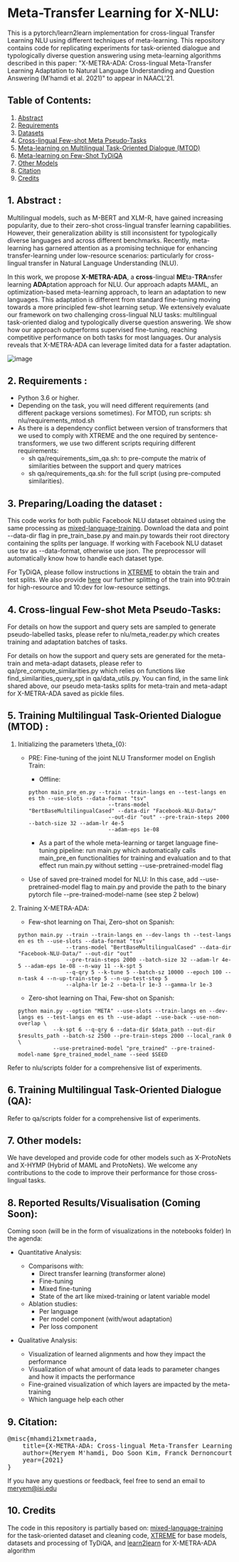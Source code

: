 # Meta-Transfer Learning for X-NLU:

This is a pytorch/learn2learn implementation for cross-lingual Transfer Learning NLU using different techniques of meta-learning. This repository contains code for replicating experiments for task-oriented dialogue and typologically diverse question answering using meta-learning algorithms described in this paper: "X-METRA-ADA: Cross-lingual Meta-Transfer Learning Adaptation to Natural Language Understanding and Question Answering (M'hamdi et al. 2021)" to appear in NAACL'21.    

## Table of Contents:

1. [Abstract](#abstract)
2. [Requirements](#requirements)
3. [Datasets](#datasets)
4. [Cross-lingual Few-shot Meta Pseudo-Tasks](#metatasks)
5. [Meta-learning on Multilingual Task-Oriented Dialogue (MTOD)](#mtod)
6. [Meta-learning on Few-Shot TyDiQA](#qa)
7. [Other Models](#other)
8. [Citation](#citation)
9. [Credits](#credits)


## 1. Abstract <a name="abstract"></a>:

Multilingual models, such as M-BERT and XLM-R, have gained increasing popularity, due to their zero-shot cross-lingual transfer learning capabilities. However, their generalization ability is still inconsistent for typologically diverse languages and across different benchmarks. Recently, meta-learning has garnered attention as a promising technique for enhancing transfer-learning under low-resource scenarios: particularly for cross-lingual transfer in Natural Language Understanding (NLU).

In this work, we propose **X-METRA-ADA**, a **cross**-lingual **ME**ta-**TRA**nsfer learning **ADA**ptation approach for NLU. Our approach adapts MAML, an optimization-based meta-learning approach, to learn an adaptation to new languages. This adaptation is different from standard fine-tuning moving towards a more principled few-shot learning setup. We extensively evaluate our framework on two challenging cross-lingual NLU tasks: multilingual task-oriented dialog and typologically diverse question answering. We show how our approach outperforms supervised fine-tuning, reaching competitive performance on both tasks for most languages. Our analysis reveals that X-METRA-ADA can leverage limited data for a faster adaptation.

![image](x-metra-ada.png)

## 2. Requirements <a name="requirements"></a>:

* Python 3.6 or higher.
* Depending on the task, you will need different requirements (and different package versions sometimes). For MTOD, run scripts: sh nlu/requirements_mtod.sh
* As there is a dependency conflict between version of transformers that we used to comply with XTREME and the one required by sentence-transformers, we use two different scripts requiring different requirements:
    * sh qa/requirements_sim_qa.sh: to pre-compute the matrix of similarities between the support and query matrices
    * sh qa/requirements_qa.sh: for the full script (using pre-computed similarities). 

## 3. Preparing/Loading the dataset <a name="datasets"></a>:
This code works for both public Facebook NLU dataset obtained using the same processing as [mixed-language-training](https://github.com/zliucr/mixed-language-training/tree/master/data/nlu/nlu_data). Download the data and
point --data-dir flag in pre_train_base.py and main.py towards their root directory containing the splits per language. 
If working with Facebook NLU dataset use tsv as --data-format, otherwise use json. The preprocessor will automatically
know how to handle each dataset type.

For TyDiQA, please follow instructions in [XTREME](https://github.com/google-research/xtreme) to obtain the train and test splits. We also provide [here](https://drive.google.com/drive/folders/1NcYIU62QhsImxOzzgL3zK3PRWN28pZZz?usp=sharing) our further splitting of the train into 90:train for high-resource and 10:dev for low-resource settings. 
## 4. Cross-lingual Few-shot Meta Pseudo-Tasks<a name="metatasks"></a>:
For details on how the support and query sets are sampled to generate pseudo-labelled tasks, please refer to nlu/meta_reader.py which creates training and adaptation batches of tasks. 

For details on how the support and query sets are generated for the meta-train and meta-adapt datasets, please refer to qa/pre_compute_similarities.py which relies on functions like find_similarities_query_spt in qa/data_utils.py. You can find, in the same link shared above, our pseudo meta-tasks splits for meta-train and meta-adapt for X-METRA-ADA saved as pickle files.

 
## 5. Training Multilingual Task-Oriented Dialogue (MTOD) <a name="mtod"></a>:
1) Initializing the parameters \theta_{0}:
    * PRE: Fine-tuning of the joint NLU Transformer model on English Train:
        * Offline: 
        ```
        python main_pre_en.py --train --train-langs en --test-langs en es th --use-slots --data-format "tsv"
                                 --trans-model "BertBaseMultilingualCased" --data-dir "Facebook-NLU-Data/"
                                 --out-dir "out" --pre-train-steps 2000 --batch-size 32 --adam-lr 4e-5
                                 --adam-eps 1e-08 
        ```
        * As a part of the whole meta-learning or target language fine-tuning pipeline:
        run main.py which automatically calls main_pre_en functionalities for training and evaluation and to that 
        effect run main.py without setting --use-pretrained-model flag
        
    * Use of saved pre-trained model for NLU:
    In this case, add --use-pretrained-model flag to main.py and provide the path to the binary pytorch file 
    --pre-trained-model-name (see step 2 below)  
    
    
2) Training X-METRA-ADA:
    * Few-shot learning on Thai, Zero-shot on Spanish:
    ```
    python main.py --train --train-langs en --dev-langs th --test-langs en es th --use-slots --data-format "tsv" 
                   --trans-model "BertBaseMultilingualCased" --data-dir "Facebook-NLU-Data/" --out-dir "out"
                   --pre-train-steps 2000 --batch-size 32 --adam-lr 4e-5 --adam-eps 1e-08 --n-way 11 --k-spt 5 
                   --q-qry 5 --k-tune 5 --batch-sz 10000 --epoch 100 --n-task 4 --n-up-train-step 5 --n-up-test-step 5 
                   --alpha-lr 1e-2 --beta-lr 1e-3 --gamma-lr 1e-3     
    ```
   
    * Zero-shot learning on Thai, Few-shot on Spanish:
    ```
    python main.py --option "META" --use-slots --train-langs en --dev-langs es --test-langs en es th --use-adapt --use-back --use-non-overlap \
               --k-spt 6 --q-qry 6 --data-dir $data_path --out-dir $results_path --batch-sz 2500 --pre-train-steps 2000 --local_rank 0 \
               --use-pretrained-model "pre_trained" --pre-trained-model-name $pre_trained_model_name --seed $SEED      
    ```
    

 Refer to nlu/scripts folder for a comprehensive list of experiments.


 ## 6. Training Multilingual Task-Oriented Dialogue (QA):
 
Refer to qa/scripts folder for a comprehensive list of experiments.

 
## 7. Other models<a name="other"></a>:
We have developed and provide code for other models such as X-ProtoNets and X-HYMP (Hybrid of MAML and ProtoNets). We welcome any contributions to the code to improve their performance for those cross-lingual tasks.

## 8. Reported Results/Visualisation<a name="viz"></a> (Coming Soon):
 
 Coming soon (will be in the form of visualizations in the notebooks folder)
 In the agenda:
 
 * Quantitative Analysis:
     * Comparisons with:
        * Direct transfer learning (transformer alone)
        * Fine-tuning
        * Mixed fine-tuning
        * State of the art like mixed-training or latent variable model
     * Ablation studies:
        * Per language
        * Per model component (with/wout adaptation)
        * Per loss component
        
 * Qualitative Analysis:
    * Visualization of learned alignments and how they impact the performance
    * Visualization of what amount of data leads to parameter changes and how it impacts the performance 
    * Fine-grained visualization of which layers are impacted by the meta-training
    * Which language help each other
## 9. Citation<a name="citation"></a>:
<pre>
@misc{mhamdi21xmetraada,
    title={X-METRA-ADA: Cross-lingual Meta-Transfer Learning Adaptation to Natural Language Understanding and Question Answering},
    author={Meryem M'hamdi, Doo Soon Kim, Franck Dernoncourt, Trung Bui, Xiang Ren and Jonathan May},
    year={2021}
}
</pre>

If you have any questions or feedback, feel free to send an email to meryem@isi.edu
## 10. Credits<a name="credits"></a>
The code in this repository is partially based on: [mixed-language-training](https://github.com/zliucr/mixed-language-training) for the task-oriented dataset and cleaning code, [XTREME](https://github.com/google-research/xtreme) for base models, datasets and processing of TyDiQA, and [learn2learn](https://github.com/learnables/learn2learn) for X-METRA-ADA algorithm
 